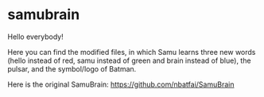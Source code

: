 # samubrain

Hello everybody!

Here you can find the modified files, in which Samu learns three new words (hello instead of red, samu instead of green and brain instead of blue), the pulsar, and the symbol/logo of Batman.

Here is the original SamuBrain: https://github.com/nbatfai/SamuBrain
